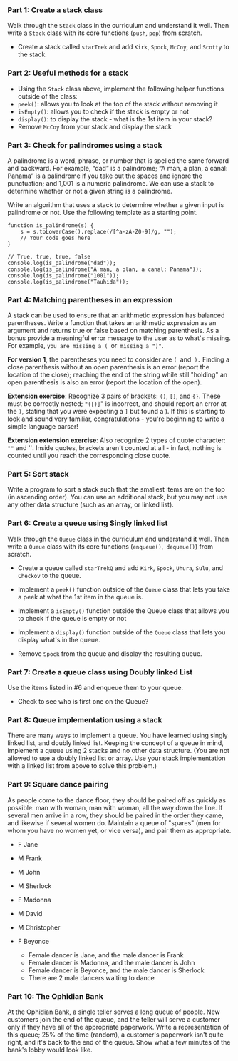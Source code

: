 ### Part 1: Create a stack class
Walk through the `Stack` class in the curriculum and understand it well. Then write a `Stack` class with its core functions (`push`, `pop`) from scratch.

- Create a stack called `starTrek` and add `Kirk`, `Spock`, `McCoy`, and `Scotty` to the stack.


### Part 2: Useful methods for a stack
- Using the `Stack` class above, implement the following helper functions outside of the class:
- `peek()`: allows you to look at the top of the stack without removing it
- `isEmpty()`: allows you to check if the stack is empty or not
- `display()`: to display the stack - what is the 1st item in your stack?
- Remove `McCoy` from your stack and display the stack




### Part 3: Check for palindromes using a stack
A palindrome is a word, phrase, or number that is spelled the same forward and backward. For example, “dad” is a palindrome; “A man, a plan, a canal: Panama” is a palindrome if you take out the spaces and ignore the punctuation; and 1,001 is a numeric palindrome. We can use a stack to determine whether or not a given string is a palindrome.

Write an algorithm that uses a stack to determine whether a given input is palindrome or not. Use the following template as a starting point.


```
function is_palindrome(s) {
    s = s.toLowerCase().replace(/[^a-zA-Z0-9]/g, "");
    // Your code goes here
}

// True, true, true, false
console.log(is_palindrome("dad"));
console.log(is_palindrome("A man, a plan, a canal: Panama"));
console.log(is_palindrome("1001"));
console.log(is_palindrome("Tauhida"));
```




### Part 4: Matching parentheses in an expression
A stack can be used to ensure that an arithmetic expression has balanced parentheses. Write a function that takes an arithmetic expression as an argument and returns true or false based on matching parenthesis. As a bonus provide a meaningful error message to the user as to what's missing. For example, `you are missing a ( `or` missing a ")"`.

**For version 1**, the parentheses you need to consider are `( `and` ).` Finding a close parenthesis without an open parenthesis is an error (report the location of the close); reaching the end of the string while still "holding" an open parenthesis is also an error (report the location of the open).

**Extension exercise**: Recognize 3 pairs of brackets: `()`, `[]`, and `{}`. These must be correctly nested; `"([)]`" is incorrect, and should report an error at the `)`, stating that you were expecting a `]` but found a ). If this is starting to look and sound very familiar, congratulations - you're beginning to write a simple language parser!

**Extension extension exercise**: Also recognize 2 types of quote character: `""` and '`. Inside quotes, brackets aren't counted at all - in fact, nothing is counted until you reach the corresponding close quote.




### Part 5: Sort stack
Write a program to sort a stack such that the smallest items are on the top (in ascending order). You can use an additional stack, but you may not use any other data structure (such as an array, or linked list).



### Part 6: Create a queue using Singly linked list
Walk through the `Queue` class in the curriculum and understand it well. Then write a `Queue` class with its core functions (`enqueue()`,` dequeue()`) from scratch.

- Create a queue called `starTrekQ` and add `Kirk`, `Spock`, `Uhura`, `Sulu`, and `Checkov` to the queue.

- Implement a `peek()` function outside of the `Queue` class that lets you take a peek at what the 1st item in the queue is.

- Implement a `isEmpty()` function outside the Queue class that allows you to check if the queue is empty or not
- Implement a `display()` function outside of the `Queue` class that lets you display what's in the queue.

- Remove `Spock` from the queue and display the resulting queue.

### Part 7: Create a queue class using Doubly linked List
Use the items listed in #6 and enqueue them to your queue.

- Check to see who is first one on the Queue?



### Part 8: Queue implementation using a stack
There are many ways to implement a queue. You have learned using singly linked list, and doubly linked list. Keeping the concept of a queue in mind, implement a queue using 2 stacks and no other data structure. (You are not allowed to use a doubly linked list or array. Use your stack implementation with a linked list from above to solve this problem.)



### Part 9: Square dance pairing
As people come to the dance floor, they should be paired off as quickly as possible: man with woman, man with woman, all the way down the line. If several men arrive in a row, they should be paired in the order they came, and likewise if several women do. Maintain a queue of "spares" (men for whom you have no women yet, or vice versa), and pair them as appropriate.

- F Jane

- M Frank

- M John

- M Sherlock

- F Madonna

- M David

- M Christopher

- F Beyonce

    - Female dancer is Jane, and the male dancer is Frank
    - Female dancer is Madonna, and the male dancer is John
    - Female dancer is Beyonce, and the male dancer is Sherlock
    - There are 2 male dancers waiting to dance
    
### Part 10: The Ophidian Bank
At the Ophidian Bank, a single teller serves a long queue of people. New customers join the end of the queue, and the teller will serve a customer only if they have all of the appropriate paperwork. Write a representation of this queue; 25% of the time (random), a customer's paperwork isn't quite right, and it's back to the end of the queue. Show what a few minutes of the bank's lobby would look like.
